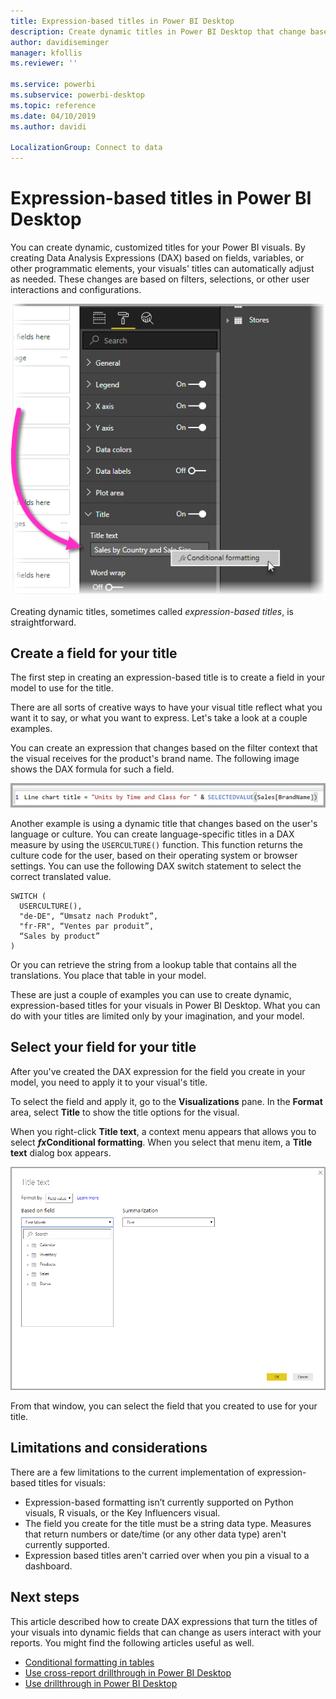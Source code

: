 ```yaml
---
title: Expression-based titles in Power BI Desktop
description: Create dynamic titles in Power BI Desktop that change based on programmatic expressions, using conditional programmatic formatting
author: davidiseminger
manager: kfollis
ms.reviewer: ''

ms.service: powerbi
ms.subservice: powerbi-desktop
ms.topic: reference
ms.date: 04/10/2019
ms.author: davidi

LocalizationGroup: Connect to data
---
```

# Expression-based titles in Power BI Desktop

You can create dynamic, customized titles for your Power BI visuals. By creating Data Analysis Expressions (DAX) based on fields, variables, or other programmatic elements, your visuals' titles can automatically adjust as needed. These changes are based on filters, selections, or other user interactions and configurations.

![Screenshot of Power BI Desktop conditional formatting option](media/desktop-conditional-formatting-visual-titles/expression-based-title-01.png)

Creating dynamic titles, sometimes called *expression-based titles*, is straightforward. 

## Create a field for your title

The first step in creating an expression-based title is to create a field in your model to use for the title. 

There are all sorts of creative ways to have your visual title reflect what you want it to say, or what you want to express. Let's take a look at a couple examples.

You can create an expression that changes based on the filter context that the visual receives for the product's brand name. The following image shows the DAX formula for such a field.

![Screenshot of DAX formula](media/desktop-conditional-formatting-visual-titles/expression-based-title-02.png)

Another example is using a dynamic title that changes based on the user's language or culture. You can create language-specific titles in a DAX measure by using the `USERCULTURE()` function. This function returns the culture code for the user, based on their operating system or browser settings. You can use the following DAX switch statement to select the correct translated value. 

```
SWITCH (
  USERCULTURE(),
  "de-DE", “Umsatz nach Produkt”,
  "fr-FR", “Ventes par produit”,
  “Sales by product”
)
```

Or you can retrieve the string from a lookup table that contains all the translations. You  place that table in your model. 

These are just a couple of examples you can use to create dynamic, expression-based titles for your visuals in Power BI Desktop. What you can do with your titles are limited only by your imagination, and your model.


## Select your field for your title

After you've created the DAX expression for the field you create in your model, you need to apply it to your visual's title.

To select the field and apply it, go to the **Visualizations** pane. In the **Format** area, select **Title** to show the title options for the visual. 

When you right-click **Title text**, a context menu appears that allows you to select **<em>fx</em>Conditional formatting**. When you select that menu item, a **Title text** dialog box appears. 

![Screenshot of Title text dialog box](media/desktop-conditional-formatting-visual-titles/expression-based-title-02b.png)

From that window, you can select the field that you created to use for your title.

## Limitations and considerations

There are a few limitations to the current implementation of expression-based titles for visuals:

* Expression-based formatting isn’t currently supported on Python visuals, R visuals, or the Key Influencers visual.
* The field you create for the title must be a string data type. Measures that return numbers or date/time (or any other data type) aren't currently supported.
* Expression based titles aren't carried over when you pin a visual to a dashboard.

## Next steps

This article described how to create DAX expressions that turn the titles of your visuals into dynamic fields that can change as users interact with your reports. You might find the following articles useful as well.

* [Conditional formatting in tables](desktop-conditional-table-formatting.md)
* [Use cross-report drillthrough in Power BI Desktop](desktop-cross-report-drill-through.md)
* [Use drillthrough in Power BI Desktop](desktop-drillthrough.md)
